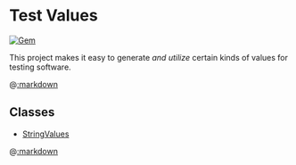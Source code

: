 # Test Values

[![Gem](https://img.shields.io/gem/v/test_values.svg?style=flat)](http://rubygems.org/gems/test_values "View this project in Rubygems")

This project makes it easy to generate _and utilize_ certain kinds of values for testing software.

@[:markdown](named_values/template.md)

## Classes

- [StringValues](#class-stringvalues)

@[:markdown](classes/string_values/template.md)
